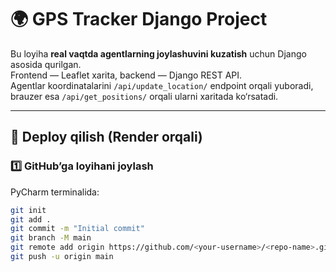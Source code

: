 # 🌍 GPS Tracker Django Project

Bu loyiha **real vaqtda agentlarning joylashuvini kuzatish** uchun Django asosida qurilgan.  
Frontend — Leaflet xarita, backend — Django REST API.  
Agentlar koordinatalarini `/api/update_location/` endpoint orqali yuboradi,  
brauzer esa `/api/get_positions/` orqali ularni xaritada ko‘rsatadi.

---

## 🚀 Deploy qilish (Render orqali)

### 1️⃣ GitHub’ga loyihani joylash
PyCharm terminalida:
```bash
git init
git add .
git commit -m "Initial commit"
git branch -M main
git remote add origin https://github.com/<your-username>/<repo-name>.git
git push -u origin main
